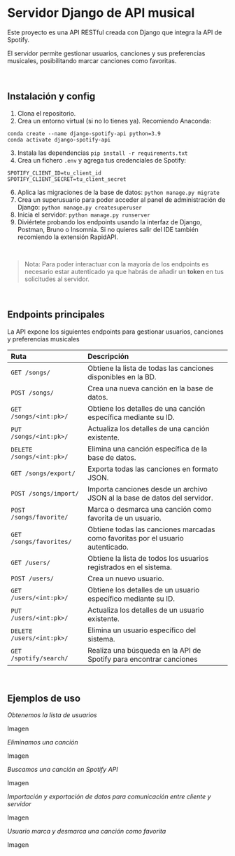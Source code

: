 # Servidor Django de API musical

Este proyecto es una API RESTful creada con Django que integra la API de Spotify. 

El servidor permite gestionar usuarios, canciones y sus preferencias musicales, posibilitando marcar canciones como favoritas.

&nbsp;

## Instalación y config

1. Clona el repositorio.
4. Crea un entorno virtual (si no lo tienes ya). Recomiendo Anaconda:

```
conda create --name django-spotify-api python=3.9
conda activate django-spotify-api
```

3. Instala las dependencias `pip install -r requirements.txt`
4. Crea un fichero `.env` y agrega tus credenciales de Spotify:

```
SPOTIFY_CLIENT_ID=tu_client_id
SPOTIFY_CLIENT_SECRET=tu_client_secret

```

6. Aplica las migraciones de la base de datos: `python manage.py migrate`
7. Crea un superusuario para poder acceder al panel de administración de Django: `python manage.py createsuperuser`
8. Inicia el servidor: `python manage.py runserver`
9. Diviértete probando los endpoints usando la interfaz de Django, Postman, Bruno o Insomnia. Si no quieres salir del IDE también recomiendo la extensión RapidAPI.

&nbsp;

> Nota: Para poder interactuar con la mayoría de los endpoints es necesario estar autenticado ya que habrás de añadir un **token** en tus solicitudes al servidor.

&nbsp;

## Endpoints principales

La API expone los siguientes endpoints para gestionar usuarios, canciones y preferencias musicales

| Ruta                      | Descripción                                                                     |
| :------------------------ | :------------------------------------------------------------------------------ |
| `GET /songs/`             | Obtiene la lista de todas las canciones disponibles en la BD.                   |
| `POST /songs/`            | Crea una nueva canción en la base de datos.                                     |
| `GET /songs/<int:pk>/`    | Obtiene los detalles de una canción específica mediante su ID.                  |
| `PUT /songs/<int:pk>/`    | Actualiza los detalles de una canción existente.                                |
| `DELETE /songs/<int:pk>/` | Elimina una canción específica de la base de datos.                             |
| `GET /songs/export/`      | Exporta todas las canciones en formato JSON.                                    |
| `POST /songs/import/`     | Importa canciones desde un archivo JSON al la base de datos del servidor.       |
| `POST /songs/favorite/`   | Marca o desmarca una canción como favorita de un usuario.                       |
| `GET /songs/favorites/`   | Obtiene todas las canciones marcadas como favoritas por el usuario autenticado. |
| `GET /users/`             | Obtiene la lista de todos los usuarios registrados en el sistema.               |
| `POST /users/`            | Crea un nuevo usuario.                                                          |
| `GET /users/<int:pk>/`    | Obtiene los detalles de un usuario específico mediante su ID.                   |
| `PUT /users/<int:pk>/`    | Actualiza los detalles de un usuario existente.                                 |
| `DELETE /users/<int:pk>/` | Elimina un usuario específico del sistema.                                      |
| `GET /spotify/search/`    | Realiza una búsqueda en la API de Spotify para encontrar canciones              |

&nbsp;

## Ejemplos de uso

_Obtenemos la lista de usuarios_

Imagen

_Eliminamos una canción_

Imagen

_Buscamos una canción en Spotify API_

Imagen

_Importación y exportación de datos para comunicación entre cliente y servidor_

Imagen

_Usuario marca y desmarca una canción como favorita_

Imagen
